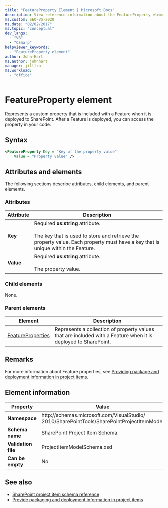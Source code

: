 ```yaml
---
title: "FeatureProperty Element | Microsoft Docs"
description: View reference information about the FeatureProperty element, which is an element in the SharePoint project item schema.
ms.custom: SEO-VS-2020
ms.date: "02/02/2017"
ms.topic: "conceptual"
dev_langs:
  - "VB"
  - "CSharp"
helpviewer_keywords:
  - "FeatureProperty element"
author: John-Hart
ms.author: johnhart
manager: jillfra
ms.workload:
  - "office"
---
```

# FeatureProperty element
  Represents a custom property that is included with a Feature when it is deployed to SharePoint. After a Feature is deployed, you can access the property in your code.

## Syntax

```xml
<FeatureProperty Key = "Key of the property value"
    Value = "Property value" />
```

## Attributes and elements
 The following sections describe attributes, child elements, and parent elements.

### Attributes

|Attribute|Description|
|---------------|-----------------|
|**Key**|Required **xs:string** attribute.<br /><br /> The key that is used to store and retrieve the property value. Each property must have a key that is unique within the Feature.|
|**Value**|Required **xs:string** attribute.<br /><br /> The property value.|

### Child elements
 None.

### Parent elements

|Element|Description|
|-------------|-----------------|
|[FeatureProperties](../sharepoint/featureproperties-element.md)|Represents a collection of property values that are included with a Feature when it is deployed to SharePoint.|

## Remarks
 For more information about Feature properties, see [Providing package and deployment information in project items](../sharepoint/providing-packaging-and-deployment-information-in-project-items.md).

## Element information

|Property|Value|
|-|-|
|**Namespace**|http:\/\/schemas.microsoft.com/VisualStudio/<br>2010/SharePointTools/SharePointProjectItemModel|
|**Schema name**|SharePoint Project Item Schema|
|**Validation file**|ProjectItemModelSchema.xsd|
|**Can be empty**|No|

## See also
- [SharePoint project item schema reference](../sharepoint/sharepoint-project-item-schema-reference.md)
- [Provide packaging and deployment information in project items](../sharepoint/providing-packaging-and-deployment-information-in-project-items.md)
